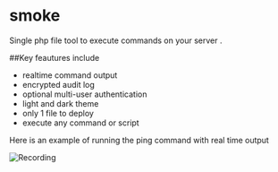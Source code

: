 # smoke
Single php file tool to execute commands on your server . 

##Key feautures include 
* realtime command output
* encrypted audit log 
* optional multi-user authentication
* light and dark theme
* only 1 file to deploy
* execute any command or script



Here is an example of running the ping command with real time output

![Recording](./docs/recording1.gif "Action Shot")

